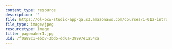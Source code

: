 ```yaml
---
content_type: resource
description: ''
file: https://ol-ocw-studio-app-qa.s3.amazonaws.com/courses/1-012-introduction-to-civil-engineering-design-spring-2002/7f0a89c1ebd73bd5dd6a39997e1a54ca_pagemaker1.jpg
file_type: image/jpeg
resourcetype: Image
title: pagemaker1.jpg
uid: 7f0a89c1-ebd7-3bd5-dd6a-39997e1a54ca
---
```

